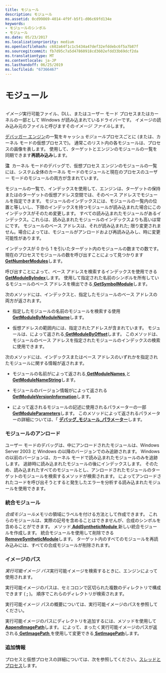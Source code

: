 ```yaml
---
title: モジュール
description: モジュール
ms.assetid: 0cd99869-4014-4f9f-b5f1-d06c69fd134e
keywords:
- モジュールのシンボル
- モジュール
ms.date: 05/23/2017
ms.localizationpriority: medium
ms.openlocfilehash: c602a64f1c1c5434a47def32efddebc6f5a7b87f
ms.sourcegitcommit: fb7d95c7a5d47860918cd3602efdd33b69dcf2da
ms.translationtype: MT
ms.contentlocale: ja-JP
ms.lasthandoff: 06/25/2019
ms.locfileid: "67366467"
---
```

# <a name="modules"></a>モジュール


## <span id="modules"></span><span id="MODULES"></span>


*イメージ*実行可能ファイル、DLL、またはユーザー モード プロセスまたはカーネルの一部として Windows が読み込まれているドライバーです。 イメージの読み込み元のファイルと呼びますその*イメージ ファイル*します。

[デバッガー エンジン](introduction.md#debugger-engine)の一覧をキャッシュ*モジュール*プロセスごとに (または、カーネル モードの仮想プロセスで)。 通常このリスト内の各モジュールは、プロセスの画像を表します。 使用して、ターゲットとエンジンのモジュールの一覧を同期できます**再読み込み**します。

**注**  カーネル モードのデバッグで、仮想プロセス エンジンのモジュールの一覧には、システム全体のカーネル モードのモジュールと現在のプロセスのユーザー モードのモジュールの両方が含まれています。

 

モジュールの一覧で、インデックスを使用して、エンジンは、ターゲットの保持またはのターゲットの仮想アドレス空間では、そのベース アドレスでモジュールを指定できます。 モジュールのインデックスには、モジュールの一覧内の位置と等しいし、下限のインデックスを持つモジュールが読み込まれた場合にこのインデックスがそのため変更します。 すべての読み込まれたモジュールがあるインデックス。これらは、読み込まれたモジュールのインデックスよりも高いは常にです。 モジュールのベース アドレスは、それが読み込まれた; 限り変更されません。場合によっては、モジュールがアンロードおよび再読み込みし、時に変更可能性があります。

インデックスが 0 から 1 を引いたターゲット内のモジュールの数までの数です。 現在のプロセスでモジュールの数を呼び出すことによって見つかります[ **GetNumberModules**](https://docs.microsoft.com/windows-hardware/drivers/ddi/content/dbgeng/nf-dbgeng-idebugsymbols3-getnumbermodules)します。

呼び出すことによって、ベース アドレスを検索するインデックスを使用できる[ **GetModuleByIndex**](https://docs.microsoft.com/windows-hardware/drivers/ddi/content/dbgeng/nf-dbgeng-idebugsymbols3-getmodulebyindex)します。 使用して指定された名前のシンボルを所有しているモジュールのベース アドレスを検出できる[ **GetSymbolModule**](https://docs.microsoft.com/windows-hardware/drivers/ddi/content/dbgeng/nf-dbgeng-idebugsymbols3-getsymbolmodule)します。

次のメソッドには、インデックスと、指定したモジュールのベース アドレスの両方が返されます。

-   指定したモジュールの名前のモジュールを検索する使用[ **GetModuleByModuleName**](https://docs.microsoft.com/windows-hardware/drivers/ddi/content/dbgeng/nf-dbgeng-idebugsymbols3-getmodulebymodulename)します。

-   仮想アドレスの範囲内には、指定されたアドレスが含まれています。 モジュールは、によって返される[ **GetModuleByOffset**](https://docs.microsoft.com/windows-hardware/drivers/ddi/content/dbgeng/nf-dbgeng-idebugsymbols3-getmodulebyoffset)します。 このメソッドは、モジュールのベース アドレスを指定されたモジュールのインデックスの検索に使用できます。

次のメソッドには、インデックスまたはベース アドレスのいずれかを指定されたモジュールに関する情報が返されます。

-   モジュールの名前がによって返される[ **GetModuleNames** ](https://docs.microsoft.com/windows-hardware/drivers/ddi/content/dbgeng/nf-dbgeng-idebugsymbols3-getmodulenames)と[ **GetModuleNameString**](https://docs.microsoft.com/windows-hardware/drivers/ddi/content/dbgeng/nf-dbgeng-idebugsymbols3-getmodulenamestring)します。

-   モジュールのバージョン情報がによって返される[ **GetModuleVersionInformation**](https://docs.microsoft.com/windows-hardware/drivers/ddi/content/dbgeng/nf-dbgeng-idebugsymbols3-getmoduleversioninformation)します。

-   によって返されるモジュールの記述に使用されるパラメーターの一部[ **GetModuleParameters**](https://docs.microsoft.com/windows-hardware/drivers/ddi/content/dbgeng/nf-dbgeng-idebugsymbols3-getmoduleparameters)します。 このメソッドによって返されるパラメーターの詳細については、「 [**デバッグ\_モジュール\_パラメーター**](https://docs.microsoft.com/windows-hardware/drivers/ddi/content/dbgeng/ns-dbgeng-_debug_module_parameters)します。

### <a name="span-idunloadedmodulesspanspan-idunloadedmodulesspanunloaded-modules"></a><span id="unloaded_modules"></span><span id="UNLOADED_MODULES"></span>モジュールのアンロード

ユーザー モードのデバッグは、中にアンロードされたモジュールは、Windows Server 2003 と Windows の以降のバージョンでのみ追跡されます。 Windows の以前のバージョンは、カーネル モードで読み込まれたモジュールのみを追跡します。 追跡時に読み込まれたモジュールの後にインデックスします。 そのため、読み込まれたすべてのモジュールとし、アンロードされたモジュールのターゲットのモジュールを検索するメソッドが検索されます。 によってアンロードされたコードを呼び出そうとすると発生したエラーを分析する読み込まれたモジュールを使用できます。

### <a name="span-idsyntheticmodulesspanspan-idsyntheticmodulesspan-synthetic-modules"></a><span id="synthetic_modules"></span><span id="SYNTHETIC_MODULES"></span> 統合モジュール

*合成モジュール*メモリの領域にラベルを付ける方法として作成できます。 これらのモジュールは、実際の記号を含めることはできませんが、合成のシンボルを含めることができます。 メソッド[ **AddSyntheticModule** ](https://docs.microsoft.com/windows-hardware/drivers/ddi/content/dbgeng/nf-dbgeng-idebugsymbols3-addsyntheticmodule)新しい統合モジュールを作成します。 統合モジュールを使用して削除できる[ **RemoveSyntheticModule**](https://docs.microsoft.com/windows-hardware/drivers/ddi/content/dbgeng/nf-dbgeng-idebugsymbols3-removesyntheticmodule)します。 ターゲット内のすべてのモジュールを再読み込みには、すべての合成モジュールが削除されます。

### <a name="span-idimagepathspanspan-idimagepathspanimage-path"></a><span id="image_path"></span><span id="IMAGE_PATH"></span>イメージのパス

*実行可能イメージ パス*実行可能イメージを検索するときに、エンジンによって使用されます。

実行可能イメージのパスは、セミコロンで区切られた複数のディレクトリで構成できます ( **;** )。 順序でこれらのディレクトリが検索されます。

実行可能イメージ パスの概要については、実行可能イメージのパスを参照してください。

実行可能イメージのパスにディレクトリを追加するには、メソッドを使用して[ **AppendImagePath**](https://docs.microsoft.com/windows-hardware/drivers/ddi/content/dbgeng/nf-dbgeng-idebugsymbols3-appendimagepath)します。 によって、まったく実行可能イメージのパスが返される[ **GetImagePath** ](https://docs.microsoft.com/windows-hardware/drivers/ddi/content/dbgeng/nf-dbgeng-idebugsymbols3-getimagepath)を使用して変更できる[ **SetImagePath**](https://docs.microsoft.com/windows-hardware/drivers/ddi/content/dbgeng/nf-dbgeng-idebugsymbols3-setimagepath)します。

### <a name="span-idadditionalinformationspanspan-idadditionalinformationspanadditional-information"></a><span id="additional_information"></span><span id="ADDITIONAL_INFORMATION"></span>追加情報

プロセスと仮想プロセスの詳細については、次を参照してください。[スレッドとプロセス](controlling-threads-and-processes.md)します。

 

 





